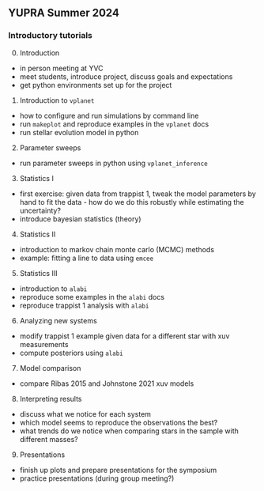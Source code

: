## YUPRA Summer 2024

### Introductory tutorials

0. Introduction
- in person meeting at YVC
- meet students, introduce project, discuss goals and expectations
- get python environments set up for the project

1. Introduction to `vplanet` 
- how to configure and run simulations by command line
- run `makeplot` and reproduce examples in the `vplanet` docs
- run stellar evolution model in python

2. Parameter sweeps 
- run parameter sweeps in python using `vplanet_inference`

3. Statistics I
- first exercise: given data from trappist 1, tweak the model parameters by hand to fit the data - how do we do this robustly while estimating the uncertainty?
- introduce bayesian statistics (theory)

4. Statistics II
- introduction to markov chain monte carlo (MCMC) methods
- example: fitting a line to data using `emcee`

5. Statistics III
- introduction to `alabi` 
- reproduce some examples in the `alabi` docs
- reproduce trappist 1 analysis with `alabi`

6. Analyzing new systems
- modify trappist 1 example given data for a different star with xuv measurements
- compute posteriors using `alabi`

7. Model comparison
- compare Ribas 2015 and Johnstone 2021 xuv models

8. Interpreting results
- discuss what we notice for each system 
- which model seems to reproduce the observations the best?
- what trends do we notice when comparing stars in the sample with different masses?

9. Presentations
- finish up plots and prepare presentations for the symposium
- practice presentations (during group meeting?)